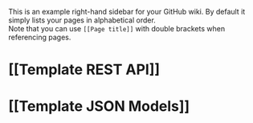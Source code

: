 This is an example right-hand sidebar for your GitHub wiki.
By default it simply lists your pages in alphabetical order.<br/>
Note that you can use `[[Page title]]` with double brackets when referencing pages.

# [[Template REST API]]

# [[Template JSON Models]]
